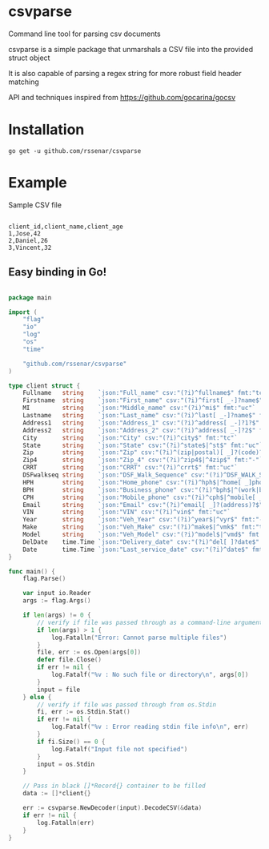 csvparse
=====
Command line tool for parsing csv documents

csvparse is a simple package that unmarshals a CSV file into the provided struct object

It is also capable of parsing a regex string for more robust field header matching

API and techniques inspired from https://github.com/gocarina/gocsv

Installation
=====

```go get -u github.com/rssenar/csvparse```

Example
=====

Sample CSV file

```csv

client_id,client_name,client_age
1,Jose,42
2,Daniel,26
3,Vincent,32

```

Easy binding in Go!
---

```go

package main

import (
	"flag"
	"io"
	"log"
	"os"
	"time"

	"github.com/rssenar/csvparse"
)

type client struct {
	Fullname   string    `json:"Full_name" csv:"(?i)^fullname$" fmt:"tc"`
	Firstname  string    `json:"First_name" csv:"(?i)^first[ _-]?name$" fmt:"tc"`
	MI         string    `json:"Middle_name" csv:"(?i)^mi$" fmt:"uc"`
	Lastname   string    `json:"Last_name" csv:"(?i)^last[ _-]?name$" fmt:"tc"`
	Address1   string    `json:"Address_1" csv:"(?i)^address[ _-]?1?$" fmt:"tc"`
	Address2   string    `json:"Address_2" csv:"(?i)^address[ _-]?2$" fmt:"tc"`
	City       string    `json:"City" csv:"(?i)^city$" fmt:"tc"`
	State      string    `json:"State" csv:"(?i)^state$|^st$" fmt:"uc"`
	Zip        string    `json:"Zip" csv:"(?i)^(zip|postal)[ _]?(code)?$" fmt:"-"`
	Zip4       string    `json:"Zip_4" csv:"(?i)^zip4$|^4zip$" fmt:"-"`
	CRRT       string    `json:"CRRT" csv:"(?i)^crrt$" fmt:"uc"`
	DSFwalkseq string    `json:"DSF_Walk_Sequence" csv:"(?i)^DSF_WALK_SEQ$" fmt:"uc"`
	HPH        string    `json:"Home_phone" csv:"(?i)^hph$|^home[ _]phone$" fmt:"fp"`
	BPH        string    `json:"Business_phone" csv:"(?i)^bph$|^(work|business)[ _]phone$" fmt:"fp"`
	CPH        string    `json:"Mobile_phone" csv:"(?i)^cph$|^mobile[ _]phone$" fmt:"fp"`
	Email      string    `json:"Email" csv:"(?i)^email[ _]?(address)?$" fmt:"lc"`
	VIN        string    `json:"VIN" csv:"(?i)^vin$" fmt:"uc"`
	Year       string    `json:"Veh_Year" csv:"(?i)^year$|^vyr$" fmt:"-"`
	Make       string    `json:"Veh_Make" csv:"(?i)^make$|^vmk$" fmt:"tc"`
	Model      string    `json:"Veh_Model" csv:"(?i)^model$|^vmd$" fmt:"tc"`
	DelDate    time.Time `json:"Delivery_date" csv:"(?i)^del[ ]?date$" fmt:"-"`
	Date       time.Time `json:"Last_service_date" csv:"(?i)^date$" fmt:"-"`
}

func main() {
	flag.Parse()

	var input io.Reader
	args := flag.Args()

	if len(args) != 0 {
		// verify if file was passed through as a command-line argument
		if len(args) > 1 {
			log.Fatalln("Error: Cannot parse multiple files")
		}
		file, err := os.Open(args[0])
		defer file.Close()
		if err != nil {
			log.Fatalf("%v : No such file or directory\n", args[0])
		}
		input = file
	} else {
		// verify if file was passed through from os.Stdin
		fi, err := os.Stdin.Stat()
		if err != nil {
			log.Fatalf("%v : Error reading stdin file info\n", err)
		}
		if fi.Size() == 0 {
			log.Fatalf("Input file not specified")
		}
		input = os.Stdin
	}

	// Pass in black []*Record{} container to be filled
	data := []*client{}

	err := csvparse.NewDecoder(input).DecodeCSV(&data)
	if err != nil {
		log.Fatalln(err)
	}
}


```
